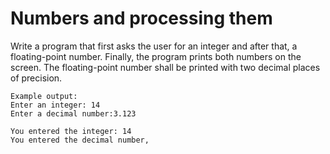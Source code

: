 # Numbers and processing them
Write a program that first asks the user for an integer and after that, a floating-point number. Finally, the program prints both numbers on the screen. The floating-point number shall be printed with two decimal places of precision.
```
Example output:
Enter an integer: 14
Enter a decimal number:3.123

You entered the integer: 14
You entered the decimal number, 